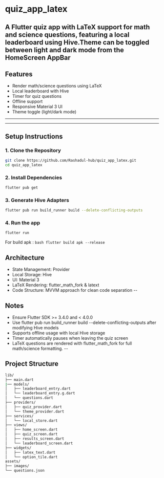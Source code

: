 # quiz_app_latex

A Flutter quiz app with LaTeX support for math and science questions, featuring a local leaderboard using Hive.Theme can be toggled between light and dark mode from the HomeScreen AppBar
--
## Features
- Render math/science questions using LaTeX
- Local leaderboard with Hive
- Timer for quiz questions
- Offline support
- Responsive Material 3 UI
- Theme toggle (light/dark mode)
---

---
## Setup Instructions

### 1. Clone the Repository
```bash
git clone https://github.com/Rashadul-hub/quiz_app_latex.git
cd quiz_app_latex
```
### 2. Install Dependencies
```bash
flutter pub get
```
### 3. Generate Hive Adapters
```bash
flutter pub run build_runner build --delete-conflicting-outputs
```
### 4. Run the app
```bash
flutter run
```
  For build apk : ```bash flutter build apk --release```

## Architecture
- State Management: Provider
- Local Storage: Hive
- UI: Material 3
- LaTeX Rendering: flutter_math_fork & latext
- Code Structure: MVVM approach for clean code separation
--
## Notes
- Ensure Flutter SDK >= 3.4.0 and < 4.0.0
- Use flutter pub run build_runner build --delete-conflicting-outputs after modifying Hive models
- Supports offline usage with local Hive storage
- Timer automatically pauses when leaving the quiz screen
- LaTeX questions are rendered with flutter_math_fork for full math/science formatting.
--
## Project Structure 
```bash
lib/
├── main.dart
|── models/
│   ├── leaderboard_entry.dart
│   └── leaderboard_entry.g.dart
│   └── questions.dart
├── providers/
│   ├── quiz_provider.dart
│   └── theme_provider.dart
├── services/
│   └── local_store.dart
├── views/
│   ├── home_screen.dart
│   ├── quiz_screen.dart
│   ├── results_screen.dart
│   └── leaderboard_screen.dart
├── widgets/
│   ├── latex_text.dart
│   └── option_tile.dart
assets/
├── images/
└── questions.json
```
 
 
